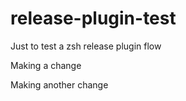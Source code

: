 # release-plugin-test
Just to test a zsh release plugin flow

Making a change

Making another change
